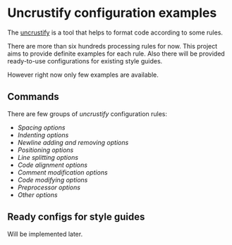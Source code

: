 # Uncrustify configuration examples

The [uncrustify](https://github.com/uncrustify/uncrustify) is a tool that helps
to format code according to some rules. 

There are more than six hundreds processing rules for now. This project aims 
to provide definite examples for each rule. Also there will be provided 
ready-to-use configurations for existing style guides.

However right now only few examples are available.

## Commands

There are few groups of _uncrustify_ configuration rules:

* *Spacing options* 
* *Indenting options*
* *Newline adding and removing options*
* *Positioning options*
* *Line splitting options*
* *Code alignment options*
* *Comment modification options*
* *Code modifying options*
* *Preprocessor options*
* *Other options*

## Ready configs for style guides

Will be implemented later.
